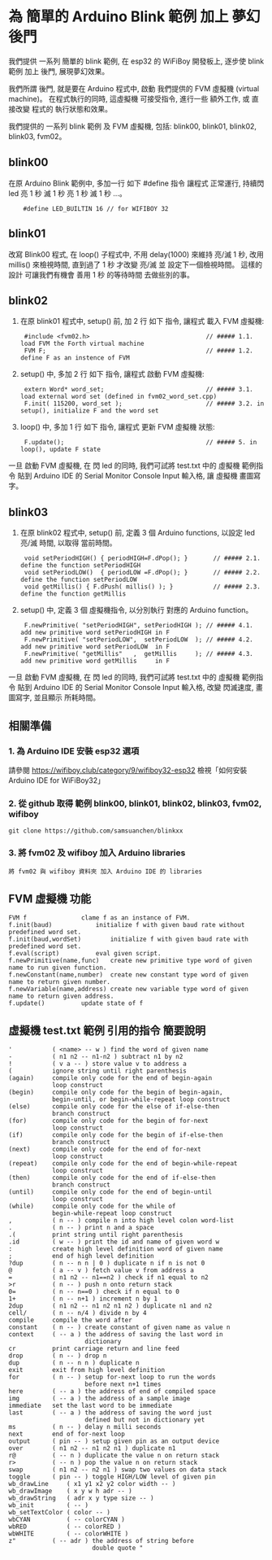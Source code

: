 # 為 簡單的 Arduino Blink 範例 加上 夢幻後門

我們提供 一系列 簡單的 blink 範例, 在 esp32 的 WiFiBoy 開發板上, 逐步使 blink 範例 加上 後門, 展現夢幻效果。

我們所謂 後門, 就是要在 Arduino 程式中, 啟動 我們提供的 FVM 虛擬機 (virtual machine)。 在程式執行的同時, 這虛擬機 可接受指令, 進行一些 額外工作,
或 直接改變 程式的 執行狀態和效果。

我們提供的 一系列 blink 範例 及 FVM 虛擬機, 包括: blink00, blink01, blink02, blink03, fvm02。


## blink00

在原 Arduino Blink 範例中, 多加一行 如下 #define 指令 讓程式 正常運行, 持續閃 led 亮 1 秒 滅 1 秒 亮 1 秒 滅 1 秒 ...。

		#define LED_BUILTIN 16 // for WIFIBOY 32


## blink01

改寫 Blink00 程式, 在 loop() 子程式中, 不用 delay(1000) 來維持 亮/滅 1 秒, 改用 millis() 來檢視時間, 直到過了 1 秒 才改變 亮/滅 並 設定下一個檢視時間。 這樣的設計 可讓我們有機會 善用 1 秒 的等待時間 去做些別的事。

 
## blink02

1. 在原 blink01 程式中, setup() 前, 加 2 行 如下 指令, 讓程式 載入 FVM 虛擬機:

		#include <fvm02.h>                                // ##### 1.1. load FVM the Forth virtual machine
		FVM F;                                            // ##### 1.2. define F as an instence of FVM


2. setup() 中, 多加 2 行 如下 指令, 讓程式 啟動 FVM 虛擬機:

		extern Word* word_set;                            // ##### 3.1. load external word set (defined in fvm02_word_set.cpp)
		F.init( 115200, word_set );                       // ##### 3.2. in setup(), initialize F and the word set


3. loop() 中, 多加 1 行 如下 指令, 讓程式 更新 FVM 虛擬機 狀態:

		F.update();                                       // ##### 5. in loop(), update F state


一旦 啟動 FVM 虛擬機, 在 閃 led 的同時, 我們可試將 test.txt 中的 虛擬機 範例指令 貼到 Arduino IDE 的 Serial Monitor Console Input 輸入格, 讓 虛擬機 畫圖寫字。


## blink03

1. 在原 blink02 程式中, setup() 前, 定義 3 個 Arduino functions, 以設定 led 亮/滅 時間, 以取得 當前時間。

		void setPeriodHIGH() { periodHIGH=F.dPop(); }       // ##### 2.1. define the function setPeriodHIGH
		void setPeriodLOW()  { periodLOW =F.dPop(); }       // ##### 2.2. define the function setPeriodLOW
		void getMillis() { F.dPush( millis() ); }           // ##### 2.3. define the function getMillis


2. setup() 中, 定義 3 個 虛擬機指令, 以分別執行 對應的 Arduino function。

		F.newPrimitive( "setPeriodHIGH", setPeriodHIGH ); // ##### 4.1. add new primitive word setPeriodHIGH in F
		F.newPrimitive( "setPeriodLOW",  setPeriodLOW  ); // ##### 4.2. add new primitive word setPeriodLOW  in F
		F.newPrimitive( "getMillis"   ,  getMillis     ); // ##### 4.3. add new primitive word getMillis     in F
  

一旦 啟動 FVM 虛擬機, 在 閃 led 的同時, 我們可試將 test.txt 中的 虛擬機 範例指令 貼到 Arduino IDE 的
Serial Monitor Console Input 輸入格, 改變 閃滅速度, 畫圖寫字, 並且顯示 所耗時間。


## 相關準備

### 1. 為 Arduino IDE 安裝 esp32 選項

請參閱 https://wifiboy.club/category/9/wifiboy32-esp32 檢視「如何安裝 Arduino IDE for WiFiBoy32」


### 2. 從 github 取得 範例 blink00, blink01, blink02, blink03, fvm02, wifiboy

	git clone https://github.com/samsuanchen/blinkxx

### 3. 將 fvm02 及 wifiboy 加入 Arduino libraries

	將 fvm02 與 wifiboy 資料夾 加入 Arduino IDE 的 libraries

## FVM 虛擬機 功能

	FVM f				clame f as an instance of FVM.
	f.init(baud)			initialize f with given baud rate without predefined word set.
	f.init(baud,wordSet)		initialize f with given baud rate with predefined word set.
	f.eval(script)			eval given script.
	f.newPrimitive(name,func)	create new primitive type word of given name to run given function.
	f.newConstant(name,number)	create new constant type word of given name to return given number.
	f.newVariable(name,address)	create new variable type word of given name to return given address.
	f.update()			update state of f


## 虛擬機 test.txt 範例 引用的指令 簡要說明

	'			( <name> -- w )	find the word of given name
	-			( n1 n2 -- n1-n2 ) subtract n1 by n2
	!			( v a -- ) store value v to address a
	(			ignore string until right parenthesis
	(again)		compile only code for the end of begin-again
				loop construct
	(begin)		compile only code for the begin of begin-again,
				begin-until, or begin-while-repeat loop construct
	(else)		compile only code for the else of if-else-then
				branch construct
	(for)		compile only code for the begin of for-next
				loop construct
	(if)		compile only code for the begin of if-else-then
				branch construct
	(next)		compile only code for the end of for-next
				loop construct
	(repeat)	compile only code for the end of begin-while-repeat 
				loop construct
	(then)		compile only code for the end of if-else-then
				branch construct
	(until)		compile only code for the end of begin-until
				loop construct
	(while)		compile only code for the while of 
				begin-while-repeat loop construct
	,			( n -- ) compile n into high level colon word-list
	.			( n -- ) print n and a space
	.(			print string until right parenthesis
	.id			( w -- ) print the id and name of given word w
	:			create high level definition word of given name
	;			end of high level definition
	?dup		( n -- n n | 0 ) duplicate n if n is not 0
	@			( a -- v ) fetch value v from address a
	=			( n1 n2 -- n1==n2 ) check if n1 equal to n2
	>r			( n -- ) push n onto return stack
	0=			( n -- n==0 ) check if n equal to 0
	1+			( n -- n+1 ) increment n by 1
	2dup		( n1 n2 -- n1 n2 n1 n2 ) duplicate n1 and n2
	cell/		( n -- n/4 ) divide n by 4
	compile		compile the word after
	constant	( n -- ) create constant of given name as value n
	context		( -- a ) the address of saving the last word in 
						 dictionary
	cr			print carriage return and line feed
	drop		( n -- ) drop n
	dup			( n -- n n ) duplicate n
	exit		exit from high level definition
	for			( n -- ) setup for-next loop to run the words
						 before next n+1 times
	here		( -- a ) the address of end of compiled space
	img			( -- a ) the address of a sample image
	immediate	set the last word to be immediate
	last		( -- a ) the address of saving the word just
						 defined but not in dictionary yet
	ms			( n -- ) delay n milli seconds
	next		end of for-next loop
	output		( pin -- ) setup given pin as an output device
	over		( n1 n2 -- n1 n2 n1 ) duplicate n1
	r@			( -- n ) duplicate the value n on return stack 
	r>			( -- n ) pop the value n on return stack
	swap		( n1 n2 -- n2 n1 ) swap two values on data stack
	toggle		( pin -- ) toggle HIGH/LOW level of given pin
	wb_drawLine		( x1 y1 x2 y2 color width -- ) 
	wb_drawImage	( x y w h adr -- )
	wb_drawString	( adr x y type size -- )
	wb_init			( -- )
	wb_setTextColor	( color -- )
	wbCYAN			( -- colorCYAN )
	wbRED			( -- colorRED )
	wbWHITE			( -- colorWHITE )
	z"			( -- adr ) the address of string before
						   double quote "
